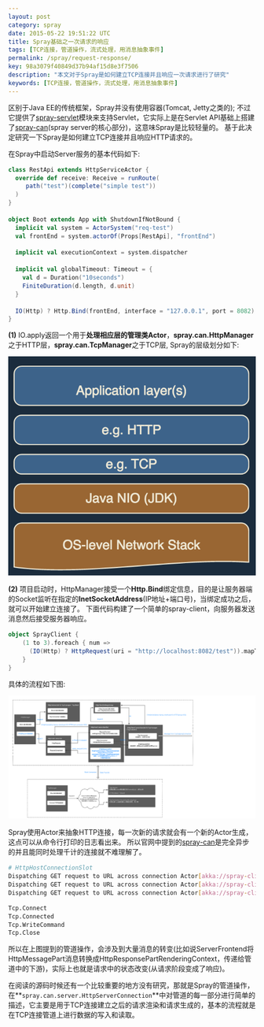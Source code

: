 ```yaml
---
layout: post
category: spray
date: 2015-05-22 19:51:22 UTC
title: Spray基础之一次请求的响应
tags: [TCP连接，管道操作，流式处理，用消息抽象事件]
permalink: /spray/request-response/
key: 98a3079f40849d37b94af15d8e3f7506
description: "本文对于Spray是如何建立TCP连接并且响应一次请求进行了研究"
keywords: [TCP连接，管道操作，流式处理，用消息抽象事件]
---
```


区别于Java EE的传统框架，Spray并没有使用容器(Tomcat, Jetty之类的); 不过它提供了[spray-servlet](http://spray.io/documentation/1.2.3/spray-servlet/#spray-servlet)模块来支持Servlet，它实际上是在Servlet API基础上搭建了[spray-can](http://spray.io/documentation/1.2.3/spray-can/)(spray server的核心部分)，这意味Spray是比较轻量的。 基于此决定研究一下Spray是如何建立TCP连接并且响应HTTP请求的。

在Spray中启动Server服务的基本代码如下:

```scala
class RestApi extends HttpServiceActor {
  override def receive: Receive = runRoute(
     path("test")(complete("simple test"))
  )
}

object Boot extends App with ShutdownIfNotBound {
  implicit val system = ActorSystem("req-test")
  val frontEnd = system.actorOf(Props[RestApi], "frontEnd")

  implicit val executionContext = system.dispatcher

  implicit val globalTimeout: Timeout = {
    val d = Duration("10seconds")
    FiniteDuration(d.length, d.unit)
  }

  IO(Http) ? Http.Bind(frontEnd, interface = "127.0.0.1", port = 8082)
}
```

**(1)** IO.apply返回一个用于**处理相应层的管理类Actor**，**spray.can.HttpManager**之于HTTP层，**spray.can.TcpManager**之于TCP层, Spray的层级划分如下:

![Spray的栈](/static/images/charts/2015-05-22/rs_stack.png)

**(2)** 项目启动时，HttpManager接受一个**Http.Bind**绑定信息，目的是让服务器端的Socket监听在指定的**InetSocketAddress**(IP地址+端口号)，当绑定成功之后，就可以开始建立连接了。
下面代码构建了一个简单的spray-client，向服务器发送消息然后接受服务器响应。

```scala
object SprayClient {
	(1 to 3).foreach { num =>
      (IO(Http) ? HttpRequest(uri = "http://localhost:8082/test")).mapTo[HttpResponse]
	}
}
```

具体的流程如下图:

![Spray 端口绑定和请求响应](/static/images/charts/2015-05-22/spray_request.png)

Spray使用Actor来抽象HTTP连接，每一次新的请求就会有一个新的Actor生成，这点可以从命令行打印的日志看出来。 所以官网中提到的[spray-can](http://spray.io/documentation/1.2.3/spray-can/)是完全异步的并且能同时处理千计的连接就不难理解了。

```bash
# HttpHostConnectionSlot
Dispatching GET request to URL across connection Actor[akka://spray-client/user/IO-HTTP/group-0/0]
Dispatching GET request to URL across connection Actor[akka://spray-client/user/IO-HTTP/group-0/1]
Dispatching GET request to URL across connection Actor[akka://spray-client/user/IO-HTTP/group-0/2]
```

<p style="display:none">
**(5)** Actor是通过消息传递来实现异步的，所以在实际编程中，很多实际的逻辑都被抽象成了消息。作为一个基于Akka Actor的框架自然不例外，就TCP的整个生命周期来说，在Spray中被分成了如下几个消息(部分):

```bash
Tcp.Connect
Tcp.Connected
Tcp.WriteCommand
Tcp.Close
```

所以在上图提到的管道操作，会涉及到大量消息的转变(比如说ServerFrontend将HttpMessagePart消息转换成HttpResponsePartRenderingContext，传递给管道中的下游)，实际上也就是请求中的状态改变(从请求阶段变成了响应)。
</p>

在阅读的源码时候还有一个比较重要的地方没有研究，那就是Spray的管道操作，在**`spray.can.server.HttpServerConnection`**中对管道的每一部分进行简单的描述，它主要是用于TCP连接建立之后的请求渲染和请求生成的，基本的流程就是在TCP连接管道上进行数据的写入和读取。



